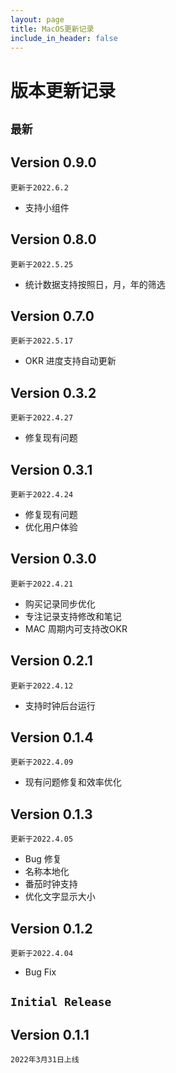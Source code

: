 ```yaml
---
layout: page
title: MacOS更新记录
include_in_header: false
---
```


# 版本更新记录




## `最新`
## Version 0.9.0

`更新于2022.6.2`

* 支持小组件
## Version 0.8.0

`更新于2022.5.25`

* 统计数据支持按照日，月，年的筛选

## Version 0.7.0

`更新于2022.5.17`

* OKR 进度支持自动更新
## Version 0.3.2

`更新于2022.4.27`

* 修复现有问题

## Version 0.3.1

`更新于2022.4.24`

* 修复现有问题
* 优化用户体验

## Version 0.3.0

`更新于2022.4.21`

* 购买记录同步优化
* 专注记录支持修改和笔记
* MAC 周期内可支持改OKR

## Version 0.2.1

`更新于2022.4.12`

* 支持时钟后台运行

## Version 0.1.4

`更新于2022.4.09`

* 现有问题修复和效率优化

## Version 0.1.3

`更新于2022.4.05`

* Bug 修复
* 名称本地化
* 番茄时钟支持
* 优化文字显示大小


## Version 0.1.2

`更新于2022.4.04`

* Bug Fix



## `Initial Release`

## Version 0.1.1
`2022年3月31日上线`
